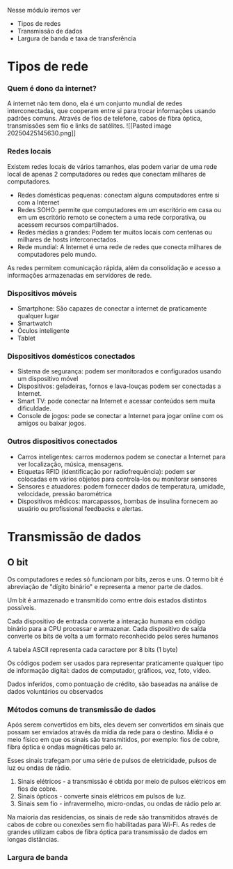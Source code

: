 Nesse módulo iremos ver
- Tipos de redes
- Transmissão de dados
- Largura de banda e taxa de transferência 

# Tipos de rede

### Quem é dono da internet?

A internet não tem dono, ela é um conjunto mundial de redes interconectadas, que cooperam entre si para trocar informações usando padrões comuns. Através de fios de telefone, cabos de fibra óptica, transmissões sem fio e links de satélites.
![[Pasted image 20250425145630.png]]


### Redes locais
Existem redes locais de vários tamanhos, elas podem variar de uma rede local de apenas 2 computadores ou redes que conectam milhares de computadores.

- Redes domésticas pequenas: conectam alguns computadores entre si com a Internet
- Redes SOHO: permite que computadores em um escritório em casa ou em um escritório remoto se conectem a uma rede corporativa, ou acessem recursos compartilhados.
- Redes médias a grandes: Podem ter muitos locais com centenas ou milhares de hosts interconectados.
- Rede mundial: A Internet é uma rede de redes que conecta milhares de computadores pelo mundo.

As redes permitem comunicação rápida, além da consolidação e acesso a informações armazenadas em servidores de rede.

### Dispositivos móveis
- Smartphone: São capazes de conectar a internet de praticamente qualquer lugar
- Smartwatch
- Óculos inteligente
- Tablet


### Dispositivos domésticos conectados
- Sistema de segurança: podem ser monitorados e configurados usando um dispositivo móvel
- Dispositivos: geladeiras, fornos e lava-louças podem ser conectadas a Internet.
- Smart TV: pode conectar na Internet e acessar conteúdos sem muita dificuldade.
- Console de jogos: pode se conectar a Internet para jogar online com os amigos ou baixar jogos.

### Outros dispositivos conectados
- Carros inteligentes: carros modernos podem se conectar a Internet para ver localização, música, mensagens.
- Etiquetas RFID (identificação por radiofrequência): podem ser colocadas em vários objetos para controla-los ou monitorar sensores
- Sensores e atuadores: podem fornecer dados de temperatura, umidade, velocidade, pressão barométrica
- Dispositivos médicos: marcapassos, bombas de insulina fornecem ao usuário ou profissional feedbacks e alertas.


# Transmissão de dados

## O bit

Os computadores e redes só funcionam por bits, zeros e uns. O termo bit é abreviação de "dígito binário" e representa a menor parte de dados.

Um bit é armazenado e transmitido como entre dois estados distintos possíveis.

Cada dispositivo de entrada converte a interação humana em código binário para a CPU processar e armazenar. Cada dispositivo de saída converte os bits de volta a um formato reconhecido pelos seres humanos

A tabela ASCII representa cada caractere por 8 bits (1 byte)

Os códigos podem ser usados para representar praticamente qualquer tipo de informação digital: dados de computador, gráficos, voz, foto, vídeo.

Dados inferidos, como pontuação de crédito, são baseadas na análise de dados voluntários ou observados

### Métodos comuns de transmissão de dados

Após serem convertidos em bits, eles devem ser convertidos em sinais que possam ser enviados através da mídia da rede para o destino. Mídia é o meio físico em que os sinais são transmitidos, por exemplo: fios de cobre, fibra óptica e ondas magnéticas pelo ar.

Esses sinais trafegam por uma série de pulsos de eletricidade, pulsos de luz ou ondas de rádio.

1. Sinais elétricos - a transmissão é obtida por meio de pulsos elétricos em fios de cobre.
2. Sinais ópticos - converte sinais elétricos em pulsos de luz.
3. Sinais sem fio - infravermelho, micro-ondas, ou ondas de rádio pelo ar.

Na maioria das residencias, os sinais de rede são transmitidos através de cabos de cobre ou conexões sem fio habilitadas para Wi-Fi.
As redes de grandes utilizam cabos de fibra óptica para transmissão de dados em longas distâncias.

### Largura de banda 